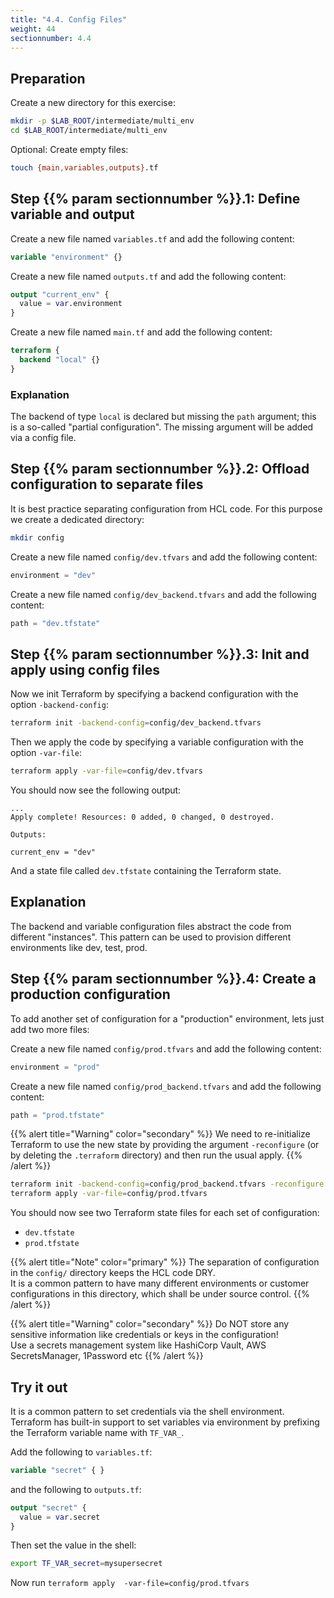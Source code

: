 ```yaml
---
title: "4.4. Config Files"
weight: 44
sectionnumber: 4.4
---
```


## Preparation

Create a new directory for this exercise:

```bash
mkdir -p $LAB_ROOT/intermediate/multi_env
cd $LAB_ROOT/intermediate/multi_env
```

Optional: Create empty files:

```bash
touch {main,variables,outputs}.tf
```


## Step {{% param sectionnumber %}}.1: Define variable and output

Create a new file named `variables.tf` and add the following content:

```terraform
variable "environment" {}
```

Create a new file named `outputs.tf` and add the following content:

```terraform
output "current_env" {
  value = var.environment
}
```

Create a new file named `main.tf` and add the following content:

```terraform
terraform {
  backend "local" {}
}
```


### Explanation

The backend of type `local` is declared but missing the `path` argument; this is a so-called "partial configuration".
The missing argument will be added via a config file.


## Step {{% param sectionnumber %}}.2: Offload configuration to separate files

It is best practice separating configuration from HCL code. For this purpose we create a dedicated directory:

```bash
mkdir config
```

Create a new file named `config/dev.tfvars` and add the following content:

```terraform
environment = "dev"
```

Create a new file named `config/dev_backend.tfvars` and add the following content:

```terraform
path = "dev.tfstate"
```


## Step {{% param sectionnumber %}}.3: Init and apply using config files

Now we init Terraform by specifying a backend configuration with the option `-backend-config`:

```bash
terraform init -backend-config=config/dev_backend.tfvars
```

Then we apply the code by specifying a variable configuration with the option `-var-file`:

```bash
terraform apply -var-file=config/dev.tfvars
```

You should now see the following output:

```text
...
Apply complete! Resources: 0 added, 0 changed, 0 destroyed.

Outputs:

current_env = "dev"
```

And a state file called `dev.tfstate` containing the Terraform state.


## Explanation

The backend and variable configuration files abstract the code from different "instances". This pattern can be
used to provision different environments like dev, test, prod.


## Step {{% param sectionnumber %}}.4: Create a production configuration

To add another set of configuration for a "production" environment, lets just add two more files:

Create a new file named `config/prod.tfvars` and add the following content:

```terraform
environment = "prod"
```

Create a new file named `config/prod_backend.tfvars` and add the following content:

```terraform
path = "prod.tfstate"
```

{{% alert title="Warning" color="secondary" %}}
We need to re-initialize Terraform to use the new state by providing the argument `-reconfigure`
(or by deleting the `.terraform` directory) and then run the usual apply.
{{% /alert %}}


```bash
terraform init -backend-config=config/prod_backend.tfvars -reconfigure
terraform apply -var-file=config/prod.tfvars
```

You should now see two Terraform state files for each set of configuration:

* `dev.tfstate`
* `prod.tfstate`

{{% alert title="Note" color="primary" %}}
The separation of configuration in the `config/` directory keeps the HCL code DRY.  
It is a common pattern to have many different environments or customer configurations in this directory, which shall
be under source control.
{{% /alert %}}

{{% alert title="Warning" color="secondary" %}}
Do NOT store any sensitive information like credentials or keys in the configuration!  
Use a secrets management system like HashiCorp Vault, AWS SecretsManager, 1Password etc
{{% /alert %}}

## Try it out

It is a common pattern to set credentials via the shell environment. Terraform has built-in support to set 
variables via environment by prefixing the Terraform variable name with `TF_VAR_`.

Add the following to `variables.tf`:

```terraform
variable "secret" { }
```

and the following to `outputs.tf`:

```terraform
output "secret" {
  value = var.secret
}
```

Then set the value in the shell:

```bash
export TF_VAR_secret=mysupersecret
```

Now run `terraform apply  -var-file=config/prod.tfvars`